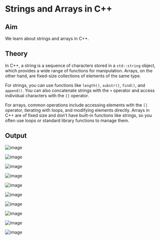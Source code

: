 # Strings and Arrays in C++
## Aim
We learn about strings and arrays in C++.
## Theory
In C++, a string is a sequence of characters stored in a `std::string` object, which provides a wide range of functions for manipulation. Arrays, on the other hand, are fixed-size collections of elements of the same type. 

For strings, you can use functions like `length()`, `substr()`, `find()`, and `append()`. You can also concatenate strings with the `+` operator and access individual characters with the `[]` operator.

For arrays, common operations include accessing elements with the `[]` operator, iterating with loops, and modifying elements directly. Arrays in C++ are of fixed size and don’t have built-in functions like strings, so you often use loops or standard library functions to manage them. 

## Output

![image](https://github.com/user-attachments/assets/ebe56a90-ec07-486a-a3a2-8c9cb2d19a4e)

![image](https://github.com/user-attachments/assets/87ad681a-c83f-4484-abac-577cb90f8929)

![image](https://github.com/user-attachments/assets/120e5167-4390-4e69-9714-7a3253589e9e)

![image](https://github.com/user-attachments/assets/28a1e4cc-5084-4c81-85f9-694da7bc828d)

![image](https://github.com/user-attachments/assets/407e5198-6579-44ab-8fe9-624c6daed464)

![image](https://github.com/user-attachments/assets/053abc53-7a5a-47de-b597-b11c11fb0720)

![image](https://github.com/user-attachments/assets/26f71c20-d534-4acd-aa0c-79caa86f8270)

![image](https://github.com/user-attachments/assets/5cf28006-3b6b-46d3-8f8a-99bd819f26be)

![image](https://github.com/user-attachments/assets/9b4aab62-02f4-46d0-a814-565df0548237)

![image](https://github.com/user-attachments/assets/f1430e08-4645-490a-82cb-881d498cae06)










